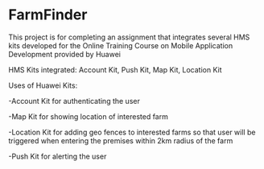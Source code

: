 # FarmFinder
This project is for completing an assignment that integrates several HMS kits developed for the Online Training Course on Mobile Application Development provided by Huawei

HMS Kits integrated: Account Kit, Push Kit, Map Kit, Location Kit 

Uses of Huawei Kits:

-Account Kit for authenticating the user

-Map Kit for showing location of interested farm

-Location Kit for adding geo fences to interested farms so that user will be triggered when entering the premises within 2km radius of the farm

-Push Kit for alerting the user
